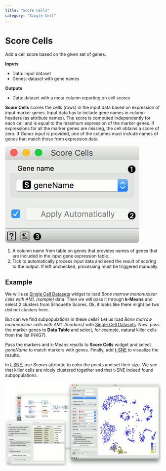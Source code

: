 ```yaml
---
title: "Score Cells"
category: "Single Cell"
---
```

Score Cells
===========

Add a cell score based on the given set of genes.

**Inputs**

- Data: input dataset
- Genes: dataset with gene names

**Outputs**

- Data: dataset with a meta column reporting on cell scores

**Score Cells** scores the cells (rows) in the input data based on expression of input marker genes. Input data has to include gene names in column headers (as attribute names). The score is computed independently for each cell and is equal to the maximum expression of the marker genes. If expressions for all the marker genes are missing, the cell obtains a score of zero. If *Genes* input is provided, one of the columns must include names of genes that match those from expression data.

![](/widget-catalog/single-cell/images/ScoreCells-stamped.png)

1. A column name from table on genes that provides names of genes that are included in the input gene expression table.
2. Tick to automatically process input data and send the result of scoring to the output. If left unchecked, processing must be triggered manually.

Example
-------

We will use [Single Cell Datasets](/widget-catalog/single-cell/single_cell_datasets) widget to load *Bone marrow mononuclear cells with AML (sample)* data. Then we will pass it through **k-Means** and select 2 clusters from Silhouette Scores. Ok, it looks like there might be two distinct clusters here.

But can we find subpopulations in these cells? Let us load *Bone marrow mononuclear cells with AML (markers)* with [Single Cell Datasets](/widget-catalog/single-cell/single_cell_datasets). Now, pass the marker genes to **Data Table** and select, for example, natural killer cells from the list (NKG7).

Pass the markers and k-Means results to **Score Cells** widget and select *geneName* to match markers with genes. Finally, add [t-SNE](https://orange-visual-programming.readthedocs.io/widgets/unsupervised/tsne.html) to visualize the results.

In [t-SNE](https://orange-visual-programming.readthedocs.io/widgets/unsupervised/tsne.html), use *Scores* attribute to color the points and set their size. We see that killer cells are nicely clustered together and that t-SNE indeed found subpopulations.

![](/widget-catalog/single-cell/images/tSNE-Example.png)
